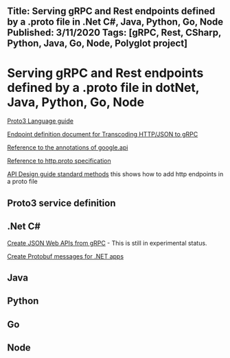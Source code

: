 Title: Serving gRPC and Rest endpoints defined by a .proto file in .Net C#, Java, Python, Go, Node
Published: 3/11/2020
Tags: [gRPC, Rest, CSharp, Python, Java, Go, Node, Polyglot project] 
---

# Serving gRPC and Rest endpoints defined by a .proto file in dotNet, Java, Python, Go, Node

[Proto3 Language guide](https://developers.google.com/protocol-buffers/docs/proto3)

[Endpoint definition document for Transcoding HTTP/JSON to gRPC ](https://cloud.google.com/endpoints/docs/grpc/transcoding)

[Reference to the annotations of google.api](https://github.com/googleapis/googleapis/blob/9a10f6ec3d9193ae8b2971c3d2336320c5c188ff/google/api/annotations.proto)

[Reference to http.proto specification ](https://github.com/googleapis/googleapis/blob/ca1372c6d7bcb199638ebfdb40d2b2660bab7b88/google/api/http.proto)

[API Design guide standard methods](https://cloud.google.com/apis/design/standard_methods) this shows how to add http endpoints in a proto file

## Proto3 service definition


## .Net C#

[Create JSON Web APIs from gRPC](https://docs.microsoft.com/en-us/aspnet/core/grpc/httpapi?view=aspnetcore-3.1) - This is still in experimental status. 

[Create Protobuf messages for .NET apps](https://docs.microsoft.com/en-us/aspnet/core/grpc/protobuf?view=aspnetcore-3.1)

## Java

## Python

## Go 

## Node

